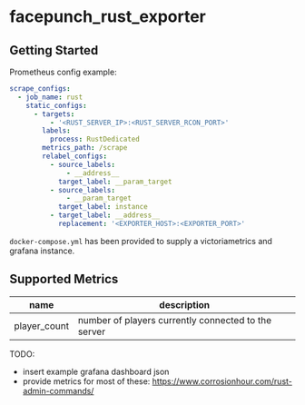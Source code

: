 # facepunch_rust_exporter

## Getting Started

Prometheus config example:

```yaml
scrape_configs:
  - job_name: rust
    static_configs:
      - targets:
          - '<RUST_SERVER_IP>:<RUST_SERVER_RCON_PORT>'
        labels:
          process: RustDedicated
        metrics_path: /scrape
        relabel_configs:
          - source_labels:
              - __address__
            target_label: __param_target
          - source_labels:
              - __param_target
            target_label: instance
          - target_label: __address__
            replacement: '<EXPORTER_HOST>:<EXPORTER_PORT>'
```

`docker-compose.yml` has been provided to supply a victoriametrics and grafana instance. 

## Supported Metrics

| name         | description                                         |
|--------------|-----------------------------------------------------|
| player_count | number of players currently connected to the server |


TODO:

- insert example grafana dashboard json
- provide metrics for most of these: https://www.corrosionhour.com/rust-admin-commands/